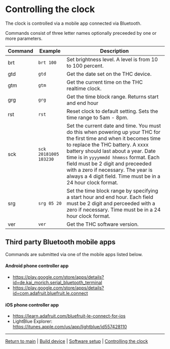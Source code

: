 # Controlling the clock

The clock is controlled via a mobile app connected via Bluetooth.

Commands consist of three letter names optionally preceeded by one or more parameters.

| Command | Example | Description |
|---|---|---|
| brt | `brt 100` | Set brightness level. A level is from 10 to 100 percent. |
| gtd | `gtd` | Get the date set on the THC device. |
| gtm | `gtm` | Get the current time on the THC realtime clock. |
| grg | `grg` | Get the time block range. Returns start and end hour |
| rst | `rst` | Reset clock to default setting. Sets the time range to 5am - 8pm. |
| sck | `sck 20181005 103230` | Set the current date and time. You must do this when powering up your THC for the first time and when it becomes time to replace the THC battery. A xxxx battery should last about a year. Date time is in `yyyymmdd hhmmss` format. Each field must be 2 digit and preceeded with a zero if necessary. The year is always a 4 digit field. Time must be in a 24 hour clock format. |
| srg | `srg 05 20` | Set the time block range by specifying a start hour and end hour. Each field must be 2 digit and perceeded with a zero if necessary. Time must be in a 24 hour clock format. |
| ver | `ver` | Get the THC software version. |

## Third party Bluetooth mobile apps

Commands are submitted via one of the mobile apps listed below.

#### Android phone controller app
* https://play.google.com/store/apps/details?id=de.kai_morich.serial_bluetooth_terminal
* https://play.google.com/store/apps/details?id=com.adafruit.bluefruit.le.connect

#### iOS phone controller app
* https://learn.adafruit.com/bluefruit-le-connect-for-ios
* LightBlue Explorer: https://itunes.apple.com/us/app/lightblue/id557428110

---

[Return to main](../README.md) | [Build device](../docs/build.md) | [Software setup](../docs/software.md) | [Controlling the clock](../docs/controlling.md)
